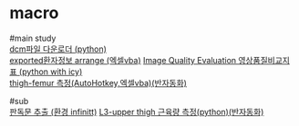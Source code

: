 # macro 

#main study  
[dcm파일 다운로더 (python)](https://github.com/ajoumax/Nuclear-Medicine_macro/blob/main/dcm_downloader(infinitt))  
[exported환자정보 arrange (엑셀vba)](https://github.com/ajoumax/Nuclear-Medicine_macro/blob/main/arrange_exported_patient_info(Excel_vba))  
[Image Quality Evaluation 영상품질비교지표 (python with icy)](https://github.com/ajoumax/Nuclear-Medicine_macro/blob/main/Image_Quality_Evaluation)  
[thigh-femur 측정(AutoHotkey,엑셀vba)(반자동화)](https://github.com/ajoumax/Nuclear-Medicine_macro/blob/main/thigh-femur_measurement)  

#sub  
[판독문 추출 (환경 infinitt)](https://github.com/ajoumax/Nuclear-Medicine_macro/tree/main/extract%20readings)
[L3-upper thigh 근육량 측정(python)(반자동화)](https://github.com/ajoumax/Nuclear-Medicine_macro/tree/main/L3-upper%20thigh%20muscle%20measurement)


